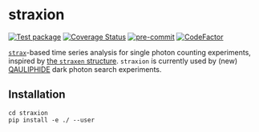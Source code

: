 # straxion
[![Test package](https://github.com/WashU-Astroparticle-Lab/straxion/actions/workflows/pytest.yml/badge.svg?branch=main)](https://github.com/WashU-Astroparticle-Lab/straxion/actions/workflows/pytest.yml)
[![Coverage Status](https://coveralls.io/repos/github/WashU-Astroparticle-Lab/straxion/badge.svg?branch=main)](https://coveralls.io/github/WashU-Astroparticle-Lab/straxion?branch=main)
[![pre-commit](https://img.shields.io/badge/pre--commit-enabled-brightgreen?logo=pre-commit)](https://github.com/pre-commit/pre-commit)
[![CodeFactor](https://www.codefactor.io/repository/github/washu-astroparticle-lab/straxion/badge)](https://www.codefactor.io/repository/github/washu-astroparticle-lab/straxion)

[`strax`](https://github.com/AxFoundation/strax)-based time series analysis for single photon counting experiments, inspired by [the `straxen` structure]([url](https://github.com/XENONnT/straxen/tree/master)). `straxion` is currently used by (new) [QAULIPHIDE](https://journals.aps.org/prl/abstract/10.1103/PhysRevLett.130.231001) dark photon search experiments.

## Installation
```
cd straxion
pip install -e ./ --user
```
